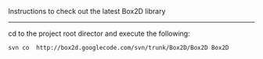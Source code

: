 Instructions to check out the latest Box2D library
__________________________________________________

cd to the project root director and execute the following:

`svn co  http://box2d.googlecode.com/svn/trunk/Box2D/Box2D Box2D`
